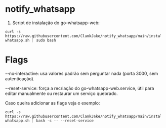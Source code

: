 # notify_whatsapp

1. Script de instalação do go-whatsapp-web:
```
curl -s https://raw.githubusercontent.com/ClankJake/notify_whatsapp/main/install_go-whatsapp.sh | sudo bash
```

# Flags

--no-interactive: usa valores padrão sem perguntar nada (porta 3000, sem autenticação).

--reset-service: força a recriação do go-whatsapp-web.service, útil para editar manualmente ou restaurar um serviço quebrado.
 
Caso queira adicionar as flags veja o exemplo:

```
curl -s https://raw.githubusercontent.com/ClankJake/notify_whatsapp/main/install_go-whatsapp.sh | bash -s -- --reset-service
```
